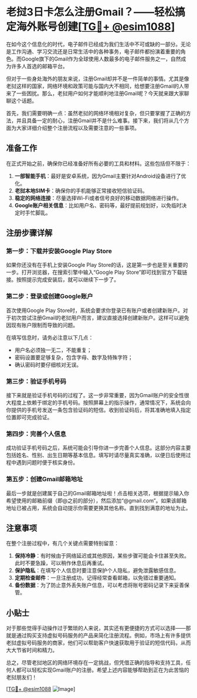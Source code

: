 # 老挝3日卡怎么注册Gmail？——轻松搞定海外账号创建[[TG💪+ @esim1088](https://t.me/s/esim1088)]

在如今这个信息化的时代，电子邮件已经成为我们生活中不可或缺的一部分。无论是工作沟通、学习交流还是日常生活中的各种事务，电子邮件都扮演着重要的角色。而Google旗下的Gmail作为全球使用人数最多的电子邮件服务之一，自然成为许多人首选的邮箱平台。

但对于一些身处海外的朋友来说，注册Gmail却并不是一件简单的事情。尤其是像老挝这样的国家，网络环境和政策可能与国内大不相同，给想要注册Gmail的人带来了一些困扰。那么，老挝用户如何才能顺利地注册Gmail呢？今天就来跟大家聊聊这个话题。

首先，我们需要明确一点：虽然老挝的网络环境相对复杂，但只要掌握了正确的方法，并且具备一定的耐心，注册Gmail并不是什么难事。接下来，我们将从几个方面为大家详细介绍整个注册流程以及需要注意的一些事项。

## 准备工作

在正式开始之前，确保你已经准备好所有必要的工具和材料。这些包括但不限于：

1. **一部智能手机**：最好是安卓系统，因为Gmail主要针对Android设备进行了优化。
2. **老挝本地SIM卡**：确保你的手机能够正常接收短信验证码。
3. **稳定的网络连接**：尽量选择Wi-Fi或者信号良好的移动数据网络进行操作。
4. **Google账户相关信息**：比如用户名、密码等，最好提前规划好，以免临时决定时手忙脚乱。

## 注册步骤详解

### 第一步：下载并安装Google Play Store

如果你还没有在手机上安装Google Play Store的话，这是第一步也是至关重要的一步。打开浏览器，在搜索引擎中输入“Google Play Store”即可找到官方下载链接。按照提示完成安装后，就可以继续下一步了。

### 第二步：登录或创建Google账户

首次使用Google Play Store时，系统会要求你登录已有账户或者创建新账户。对于初次尝试注册Gmail的老挝用户而言，建议直接选择创建新账户。这样可以避免因现有账户限制而导致的问题。

在填写信息时，请务必注意以下几点：
- 用户名必须独一无二，不能重复；
- 密码设置要足够复杂，包含字母、数字及特殊字符；
- 确认密码时要仔细核对无误。

### 第三步：验证手机号码

接下来就是验证手机号码的过程了。这一步非常重要，因为Gmail账户的安全性很大程度上依赖于绑定的手机号码。按照屏幕上的指示操作，通常情况下，系统会向你提供的手机号发送一条包含验证码的短信。收到验证码后，将其准确地填入指定位置即可完成验证。

### 第四步：完善个人信息

成功验证手机号码之后，系统可能会引导你进一步完善个人信息。这部分内容主要包括姓名、性别、出生日期等基本信息。填写时请尽量真实准确，以便日后使用过程中遇到问题时便于核实身份。

### 第五步：创建Gmail邮箱地址

最后一步就是创建属于自己的Gmail邮箱地址啦！点击相关选项，根据提示输入你希望使用的邮箱前缀（即@之前的部分），然后添加“@gmail.com”。如果该邮箱地址已被占用，系统会自动提示你需要更换其他名称。直到找到满意的地址为止。

## 注意事项

在整个注册过程中，有几个关键点需要特别留意：

1. **保持冷静**：有时候由于网络延迟或其他原因，某些步骤可能会卡住甚至失败。此时不要急躁，可以稍作休息后再重试。
2. **保护隐私**：在填写个人信息时要注意保护个人隐私，避免泄露敏感信息。
3. **定期检查邮件**：一旦注册成功，记得经常查看邮箱，以免错过重要通知。
4. **备份数据**：为了防止意外丢失账户信息，可以考虑将账号密码记录下来妥善保管。

## 小贴士

对于那些觉得手动操作过于繁琐的人来说，其实还有更便捷的方式可以选择——那就是通过购买支持虚拟号码服务的产品来简化注册流程。例如，市场上有许多提供老挝虚拟号码服务的商家，他们可以帮助客户快速获取用于验证的短信代码，从而大大节省时间和精力。

总之，尽管老挝地区的网络环境存在一定挑战，但凭借正确的指导和支持工具，任何人都可以轻松实现Gmail账户的注册。希望上述内容能够帮助到正在为此苦恼的老挝朋友们！

[[TG💪+ @esim1088](https://t.me/s/esim1088) ![Image](https://i.postimg.cc/4NQfJmqS/Snipaste-2025-05-13-00-14-12.png)]
